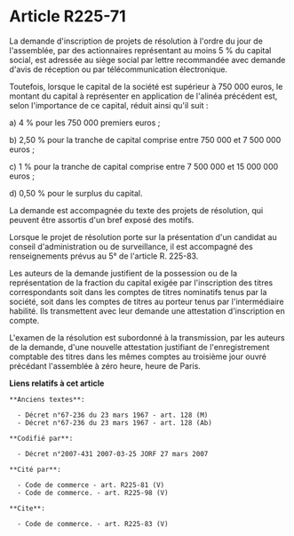 # Article R225-71

La demande d'inscription de projets de résolution à l'ordre du jour de l'assemblée, par des actionnaires représentant au
moins 5 % du capital social, est adressée au siège social par lettre recommandée avec demande d'avis de réception ou par
télécommunication électronique.

Toutefois, lorsque le capital de la société est supérieur à 750 000 euros, le montant du capital à représenter en application
de l'alinéa précédent est, selon l'importance de ce capital, réduit ainsi qu'il suit :

a) 4 % pour les 750 000 premiers euros ;

b) 2,50 % pour la tranche de capital comprise entre 750 000 et 7 500 000 euros ;

c) 1 % pour la tranche de capital comprise entre 7 500 000 et 15 000 000 euros ;

d) 0,50 % pour le surplus du capital.

La demande est accompagnée du texte des projets de résolution, qui peuvent être assortis d'un bref exposé des motifs.

Lorsque le projet de résolution porte sur la présentation d'un candidat au conseil d'administration ou de surveillance, il
est accompagné des renseignements prévus au 5° de l'article R. 225-83.

Les auteurs de la demande justifient de la possession ou de la représentation de la fraction du capital exigée par
l'inscription des titres correspondants soit dans les comptes de titres nominatifs tenus par la société, soit dans les
comptes de titres au porteur tenus par l'intermédiaire habilité. Ils transmettent avec leur demande une attestation
d'inscription en compte.

L'examen de la résolution est subordonné à la transmission, par les auteurs de la demande, d'une nouvelle attestation
justifiant de l'enregistrement comptable des titres dans les mêmes comptes au troisième jour ouvré précédant l'assemblée à
zéro heure, heure de Paris.

**Liens relatifs à cet article**

	**Anciens textes**:

	  - Décret n°67-236 du 23 mars 1967 - art. 128 (M)
	  - Décret n°67-236 du 23 mars 1967 - art. 128 (Ab)

	**Codifié par**:

	  - Décret n°2007-431 2007-03-25 JORF 27 mars 2007

	**Cité par**:

	  - Code de commerce - art. R225-81 (V)
	  - Code de commerce. - art. R225-98 (V)

	**Cite**:

	  - Code de commerce. - art. R225-83 (V)
